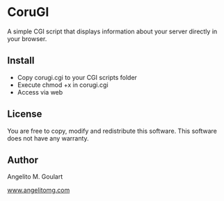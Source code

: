 CoruGI
==========

A simple CGI script that displays information about your server directly in your browser.

Install
----------

* Copy corugi.cgi to your CGI scripts folder
* Execute chmod +x in corugi.cgi
* Access via web

License
----------

You are free to copy, modify and redistribute this software. This software does not have any warranty.

Author
----------

Angelito M. Goulart

www.angelitomg.com
